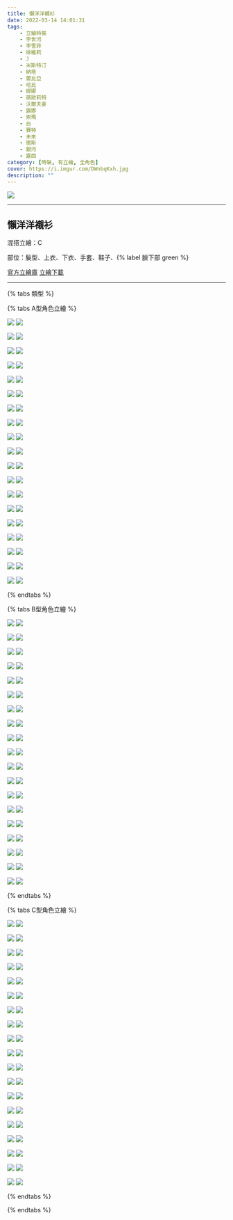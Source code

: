 ```yaml
---
title: 懶洋洋襯衫
date: 2022-03-14 14:01:31
tags:
    - 立繪時裝
    - 李世河
    - 李雪菲
    - 徐維莉
    - J
    - 米斯特汀
    - 納塔
    - 蕾比亞
    - 哈比
    - 緹娜
    - 薇歐莉特
    - 沃爾夫姜
    - 露娜
    - 索瑪
    - 白
    - 賽特
    - 未來
    - 徹斯
    - 銀河
    - 露西
category: [時裝, 有立繪, 全角色]
cover: https://i.imgur.com/DWnbqKxh.jpg
description: ""
---
```


[![](https://i.imgur.com/DWnbqKxh.jpg)](https://i.imgur.com/DWnbqKx.jpg)

---
## 懶洋洋襯衫
混搭立繪：C

部位：髮型、上衣、下衣、手套、鞋子、{% label 臉下部 green %} 

[官方立繪庫](https://closers.nexon.com/Pds/FanSiteKit)
[立繪下載](https://closers.vod.nexoncdn.co.kr/site/fansitekit/Closers_FansiteKit_Yshirt_20210603_baetzr.zip)

---

{% tabs 類型 %}
<!-- tab A型-->
{% tabs A型角色立繪 %}
<!-- tab 李世河(Seha)-->
[![](https://i.imgur.com/zyOPqrHh.jpg)](https://i.imgur.com/zyOPqrH.jpg)
[![](https://i.imgur.com/xuwcCAph.png)](https://i.imgur.com/xuwcCAp.png)
<!-- endtab -->
<!-- tab 李雪菲(Seulbi)-->
[![](https://i.imgur.com/U9uL5Nxh.jpg)](https://i.imgur.com/U9uL5Nx.jpg)
[![](https://i.imgur.com/HMikhzch.png)](https://i.imgur.com/HMikhzc.png)
<!-- endtab -->
<!-- tab 徐維莉(Yuri)-->
[![](https://i.imgur.com/X2LP61Qh.jpg)](https://i.imgur.com/X2LP61Q.jpg)
[![](https://i.imgur.com/7iSjztPh.png)](https://i.imgur.com/7iSjztP.png)
<!-- endtab -->
<!-- tab J-->
[![](https://i.imgur.com/w7CsV7nh.jpg)](https://i.imgur.com/w7CsV7n.jpg)
[![](https://i.imgur.com/M2X53VGh.png)](https://i.imgur.com/M2X53VG.png)
<!-- endtab -->
<!-- tab 米斯特汀(Tein)-->
[![](https://i.imgur.com/KvXxETwh.jpg)](https://i.imgur.com/KvXxETw.jpg)
[![](https://i.imgur.com/2QdWT7Zh.png)](https://i.imgur.com/2QdWT7Z.png)
<!-- endtab -->
<!-- tab 納塔(Nata)-->
[![](https://i.imgur.com/0JjtXrkh.jpg)](https://i.imgur.com/0JjtXrk.jpg)
[![](https://i.imgur.com/kxX10ilh.png)](https://i.imgur.com/kxX10il.png)
<!-- endtab -->
<!-- tab 蕾比雅(Levia)-->
[![](https://i.imgur.com/GRQtjpTh.jpg)](https://i.imgur.com/GRQtjpT.jpg)
[![](https://i.imgur.com/UcCinPQh.png)](https://i.imgur.com/UcCinPQ.png)
<!-- endtab -->
<!-- tab 哈比(Harpy)-->
[![](https://i.imgur.com/4j4wG0Wh.jpg)](https://i.imgur.com/4j4wG0W.jpg)
[![](https://i.imgur.com/ScEL4llh.png)](https://i.imgur.com/ScEL4ll.png)
<!-- endtab -->
<!-- tab 緹娜(Tina)-->
[![](https://i.imgur.com/aii0nfoh.jpg)](https://i.imgur.com/aii0nfo.jpg)
[![](https://i.imgur.com/pP5lBHPh.png)](https://i.imgur.com/pP5lBHP.png)
<!-- endtab -->
<!-- tab 薇歐莉特(Violet)-->
[![](https://i.imgur.com/Ko5xiOwh.jpg)](https://i.imgur.com/Ko5xiOw.jpg)
[![](https://i.imgur.com/htagDzuh.png)](https://i.imgur.com/htagDzu.png)
<!-- endtab -->
<!-- tab 沃爾夫姜(Wolfgang)-->
[![](https://i.imgur.com/OT1nVTvh.jpg)](https://i.imgur.com/OT1nVTv.jpg)
[![](https://i.imgur.com/wVFoqgBh.png)](https://i.imgur.com/wVFoqgB.png)
<!-- endtab -->
<!-- tab 露娜(Luna)-->
[![](https://i.imgur.com/4pkCTDKh.jpg)](https://i.imgur.com/4pkCTDK.jpg)
[![](https://i.imgur.com/9xihUWBh.png)](https://i.imgur.com/9xihUWB.png)
<!-- endtab -->
<!-- tab 索瑪(Soma)-->
[![](https://i.imgur.com/eBSbQcph.jpg)](https://i.imgur.com/eBSbQcp.jpg)
[![](https://i.imgur.com/nnnrIQAh.png)](https://i.imgur.com/nnnrIQA.png)
<!-- endtab -->
<!-- tab 白(Bai)-->
[![](https://i.imgur.com/Mnqi0Reh.jpg)](https://i.imgur.com/Mnqi0Re.jpg)
[![](https://i.imgur.com/EI5SpF5h.png)](https://i.imgur.com/EI5SpF5.png)
<!-- endtab -->
<!-- tab 賽特(Seth)-->
[![](https://i.imgur.com/NGiumQYh.jpg)](https://i.imgur.com/NGiumQY.jpg)
[![](https://i.imgur.com/yNfdL1qh.png)](https://i.imgur.com/yNfdL1q.png)
<!-- endtab -->
<!-- tab 未來(Mirae)-->
[![](https://i.imgur.com/dl5eHefh.jpg)](https://i.imgur.com/dl5eHef.jpg)
[![](https://i.imgur.com/TySCpexh.png)](https://i.imgur.com/TySCpex.png)
<!-- endtab -->
<!-- tab 徹斯(Chulsoo)-->
[![](https://i.imgur.com/AqxLBsQh.jpg)](https://i.imgur.com/AqxLBsQ.jpg)
[![](https://i.imgur.com/A7PhP8Hh.png)](https://i.imgur.com/A7PhP8H.png)
<!-- endtab -->
<!-- tab 銀河(Eunha)-->
[![](https://i.imgur.com/aAMLfczh.jpg)](https://i.imgur.com/aAMLfcz.jpg)
[![](https://i.imgur.com/SZarlNWh.png)](https://i.imgur.com/SZarlNW.png)
<!-- endtab -->
<!-- tab 露西(Lucy)-->
[![](https://i.imgur.com/JgBucPth.jpg)](https://i.imgur.com/JgBucPt.jpg)
[![](https://i.imgur.com/K6A9RYWh.png)](https://i.imgur.com/K6A9RYW.png)
<!-- endtab -->
{% endtabs %}
<!-- endtab -->

<!-- tab B型-->
{% tabs B型角色立繪 %}
<!-- tab 李世河(Seha)-->
[![](https://i.imgur.com/OQJIl90h.jpg)](https://i.imgur.com/OQJIl90.jpg)
[![](https://i.imgur.com/PjUmG8Fh.png)](https://i.imgur.com/PjUmG8F.png)
<!-- endtab -->
<!-- tab 李雪菲(Seulbi)-->
[![](https://i.imgur.com/tqy3Ov6h.jpg)](https://i.imgur.com/tqy3Ov6.jpg)
[![](https://i.imgur.com/XpMOUgKh.png)](https://i.imgur.com/XpMOUgK.png)
<!-- endtab -->
<!-- tab 徐維莉(Yuri)-->
[![](https://i.imgur.com/mT57Rtch.jpg)](https://i.imgur.com/mT57Rtc.jpg)
[![](https://i.imgur.com/cL6rlJbh.png)](https://i.imgur.com/cL6rlJb.png)
<!-- endtab -->
<!-- tab J-->
[![](https://i.imgur.com/kOZMHAZh.jpg)](https://i.imgur.com/kOZMHAZ.jpg)
[![](https://i.imgur.com/TosIubKh.png)](https://i.imgur.com/TosIubK.png)
<!-- endtab -->
<!-- tab 米斯特汀(Tein)-->
[![](https://i.imgur.com/hAAFW89h.jpg)](https://i.imgur.com/hAAFW89.jpg)
[![](https://i.imgur.com/o7ZvnbQh.png)](https://i.imgur.com/o7ZvnbQ.png)
<!-- endtab -->
<!-- tab 納塔(Nata)-->
[![](https://i.imgur.com/Plzx68Ch.jpg)](https://i.imgur.com/Plzx68C.jpg)
[![](https://i.imgur.com/L2pXrFNh.png)](https://i.imgur.com/L2pXrFN.png)
<!-- endtab -->
<!-- tab 蕾比雅(Levia)-->
[![](https://i.imgur.com/Lo53rwYh.jpg)](https://i.imgur.com/Lo53rwY.jpg)
[![](https://i.imgur.com/q7ZeG4Xh.png)](https://i.imgur.com/q7ZeG4X.png)
<!-- endtab -->
<!-- tab 哈比(Harpy)-->
[![](https://i.imgur.com/GgaN2Snh.jpg)](https://i.imgur.com/GgaN2Sn.jpg)
[![](https://i.imgur.com/B7ohYWmh.png)](https://i.imgur.com/B7ohYWm.png)
<!-- endtab -->
<!-- tab 緹娜(Tina)-->
[![](https://i.imgur.com/rSm8uEYh.jpg)](https://i.imgur.com/rSm8uEY.jpg)
[![](https://i.imgur.com/vfYTQs9h.png)](https://i.imgur.com/vfYTQs9.png)
<!-- endtab -->
<!-- tab 薇歐莉特(Violet)-->
[![](https://i.imgur.com/8488R2hh.jpg)](https://i.imgur.com/8488R2h.jpg)
[![](https://i.imgur.com/N0C9Rhfh.png)](https://i.imgur.com/N0C9Rhf.png)
<!-- endtab -->
<!-- tab 沃爾夫姜(Wolfgang)-->
[![](https://i.imgur.com/f7RmbCzh.jpg)](https://i.imgur.com/f7RmbCz.jpg)
[![](https://i.imgur.com/Z4gNF30h.png)](https://i.imgur.com/Z4gNF30.png)
<!-- endtab -->
<!-- tab 露娜(Luna)-->
[![](https://i.imgur.com/hDbCgO6h.jpg)](https://i.imgur.com/hDbCgO6.jpg)
[![](https://i.imgur.com/M4ALAT3h.png)](https://i.imgur.com/M4ALAT3.png)
<!-- endtab -->
<!-- tab 索瑪(Soma)-->
[![](https://i.imgur.com/z3ZnDPgh.jpg)](https://i.imgur.com/z3ZnDPg.jpg)
[![](https://i.imgur.com/UCFAUyLh.png)](https://i.imgur.com/UCFAUyL.png)
<!-- endtab -->
<!-- tab 白(Bai)-->
[![](https://i.imgur.com/dKQnTFWh.jpg)](https://i.imgur.com/dKQnTFW.jpg)
[![](https://i.imgur.com/hhXSjNIh.png)](https://i.imgur.com/hhXSjNI.png)
<!-- endtab -->
<!-- tab 賽特(Seth)-->
[![](https://i.imgur.com/UmeIllRh.jpg)](https://i.imgur.com/UmeIllR.jpg)
[![](https://i.imgur.com/WNTCRFrh.png)](https://i.imgur.com/WNTCRFr.png)
<!-- endtab -->
<!-- tab 未來(Mirae)-->
[![](https://i.imgur.com/N529GQVh.jpg)](https://i.imgur.com/N529GQV.jpg)
[![](https://i.imgur.com/xmOqFAFh.png)](https://i.imgur.com/xmOqFAF.png)
<!-- endtab -->
<!-- tab 徹斯(Chulsoo)-->
[![](https://i.imgur.com/VcZBWFqh.jpg)](https://i.imgur.com/VcZBWFq.jpg)
[![](https://i.imgur.com/XjoT6dbh.png)](https://i.imgur.com/XjoT6db.png)
<!-- endtab -->
<!-- tab 銀河(Eunha)-->
[![](https://i.imgur.com/OWOAANqh.jpg)](https://i.imgur.com/OWOAANq.jpg)
[![](https://i.imgur.com/8SGAFgzh.png)](https://i.imgur.com/8SGAFgz.png)
<!-- endtab -->
<!-- tab 露西(Lucy)-->
[![](https://i.imgur.com/YFk5UeLh.jpg)](https://i.imgur.com/YFk5UeL.jpg)
[![](https://i.imgur.com/763RgHDh.png)](https://i.imgur.com/763RgHD.png)
<!-- endtab -->
{% endtabs %}
<!-- endtab -->

<!-- tab C型(混搭)-->
{% tabs C型角色立繪 %}
<!-- tab 李世河(Seha)-->
[![](https://i.imgur.com/JVBAlmch.jpg)](https://i.imgur.com/JVBAlmc.jpg)
[![](https://i.imgur.com/XhXbHPdh.png)](https://i.imgur.com/XhXbHPd.png)
<!-- endtab -->
<!-- tab 李雪菲(Seulbi)-->
[![](https://i.imgur.com/LPfLSk6h.jpg)](https://i.imgur.com/LPfLSk6.jpg)
[![](https://i.imgur.com/qTu6Q71h.png)](https://i.imgur.com/qTu6Q71.png)
<!-- endtab -->
<!-- tab 徐維莉(Yuri)-->
[![](https://i.imgur.com/FyfXhNHh.jpg)](https://i.imgur.com/FyfXhNH.jpg)
[![](https://i.imgur.com/uANwWmxh.png)](https://i.imgur.com/uANwWmx.png)
<!-- endtab -->
<!-- tab J-->
[![](https://i.imgur.com/iSsLu3Xh.jpg)](https://i.imgur.com/iSsLu3X.jpg)
[![](https://i.imgur.com/Y5eL7kQh.png)](https://i.imgur.com/Y5eL7kQ.png)
<!-- endtab -->
<!-- tab 米斯特汀(Tein)-->
[![](https://i.imgur.com/ERE2Exyh.jpg)](https://i.imgur.com/ERE2Exy.jpg)
[![](https://i.imgur.com/Aw0elPQh.png)](https://i.imgur.com/Aw0elPQ.png)
<!-- endtab -->
<!-- tab 納塔(Nata)-->
[![](https://i.imgur.com/42CzLmsh.jpg)](https://i.imgur.com/42CzLms.jpg)
[![](https://i.imgur.com/nnluPeMh.png)](https://i.imgur.com/nnluPeM.png)
<!-- endtab -->
<!-- tab 蕾比雅(Levia)-->
[![](https://i.imgur.com/uqJG2unh.jpg)](https://i.imgur.com/uqJG2un.jpg)
[![](https://i.imgur.com/tc1REjvh.png)](https://i.imgur.com/tc1REjv.png)
<!-- endtab -->
<!-- tab 哈比(Harpy)-->
[![](https://i.imgur.com/WFZ0wPSh.jpg)](https://i.imgur.com/WFZ0wPS.jpg)
[![](https://i.imgur.com/rIfbKvIh.png)](https://i.imgur.com/rIfbKvI.png)
<!-- endtab -->
<!-- tab 緹娜(Tina)-->
[![](https://i.imgur.com/LtBFK08h.jpg)](https://i.imgur.com/LtBFK08.jpg)
[![](https://i.imgur.com/SVhzR5ph.png)](https://i.imgur.com/SVhzR5p.png)
<!-- endtab -->
<!-- tab 薇歐莉特(Violet)-->
[![](https://i.imgur.com/8z60hrah.jpg)](https://i.imgur.com/8z60hra.jpg)
[![](https://i.imgur.com/KMPcs8Ih.png)](https://i.imgur.com/KMPcs8I.png)
<!-- endtab -->
<!-- tab 沃爾夫姜(Wolfgang)-->
[![](https://i.imgur.com/DEVbOTxh.jpg)](https://i.imgur.com/DEVbOTx.jpg)
[![](https://i.imgur.com/gwFJZbOh.png)](https://i.imgur.com/gwFJZbO.png)
<!-- endtab -->
<!-- tab 露娜(Luna)-->
[![](https://i.imgur.com/jbxHB1ch.jpg)](https://i.imgur.com/jbxHB1c.jpg)
[![](https://i.imgur.com/gWwEDFHh.png)](https://i.imgur.com/gWwEDFH.png)
<!-- endtab -->
<!-- tab 索瑪(Soma)-->
[![](https://i.imgur.com/9TCUCKjh.jpg)](https://i.imgur.com/9TCUCKj.jpg)
[![](https://i.imgur.com/oLpDNA1h.png)](https://i.imgur.com/oLpDNA1.png)
<!-- endtab -->
<!-- tab 白(Bai)-->
[![](https://i.imgur.com/jMSMmn5h.jpg)](https://i.imgur.com/jMSMmn5.jpg)
[![](https://i.imgur.com/0NePnVhh.png)](https://i.imgur.com/0NePnVh.png)
<!-- endtab -->
<!-- tab 賽特(Seth)-->
[![](https://i.imgur.com/5ak16Rdh.jpg)](https://i.imgur.com/5ak16Rd.jpg)
[![](https://i.imgur.com/ynzN64Xh.png)](https://i.imgur.com/ynzN64X.png)
<!-- endtab -->
<!-- tab 未來(Mirae)-->
[![](https://i.imgur.com/AywZ5Dxh.jpg)](https://i.imgur.com/AywZ5Dx.jpg)
[![](https://i.imgur.com/5FSUqjRh.png)](https://i.imgur.com/5FSUqjR.png)
<!-- endtab -->
<!-- tab 徹斯(Chulsoo)-->
[![](https://i.imgur.com/ybuCczqh.jpg)](https://i.imgur.com/ybuCczq.jpg)
[![](https://i.imgur.com/5jXHmg9h.png)](https://i.imgur.com/5jXHmg9.png)
<!-- endtab -->
<!-- tab 銀河(Eunha)-->
[![](https://i.imgur.com/3Bcbi6fh.jpg)](https://i.imgur.com/3Bcbi6f.jpg)
[![](https://i.imgur.com/3oNLdShh.png)](https://i.imgur.com/3oNLdSh.png)
<!-- endtab -->
<!-- tab 露西(Lucy)-->
[![](https://i.imgur.com/QA8T2XJh.jpg)](https://i.imgur.com/QA8T2XJ.jpg)
[![](https://i.imgur.com/frCeUCwh.png)](https://i.imgur.com/frCeUCw.png)
<!-- endtab -->
{% endtabs %}
<!-- endtab -->

{% endtabs %}
